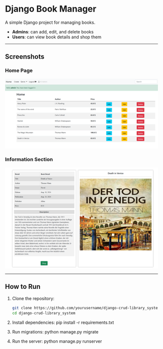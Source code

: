 # Django Book Manager

A simple Django project for managing books.  

- **Admins**: can add, edit, and delete books  
- **Users**: can view book details and shop them  

---

## Screenshots

### Home Page
![Home Page](screenshots/home.png)

### Information Section
![Information Section](screenshots/info.png)

---

## How to Run

1. Clone the repository:  
   ```bash
   git clone https://github.com/yourusername/django-crud-library_system.git
   cd django-crud-library_system
   
2. Install dependencies:
    pip install -r requirements.txt

3. Run migrations:
    python manage.py migrate

4. Run the server:
    python manage.py runserver
